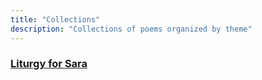 ```yaml
---
title: "Collections"
description: "Collections of poems organized by theme"
---
```


<div class="collections-list">
  <div class="collection-item">
    <h3><a href="liturgia-para-Sara/">Liturgy for Sara</a></h3>    
  </div>
  
  
<!--  <div class="collection-item">
    <h3><a href="nature/">Nature</a></h3>
    <p>Placeholder</p>
  </div>
  
  <div class="collection-item">
    <h3><a href="time/">Time</a></h3>
    <p>Placeholder.</p>
  </div>
</div> -->